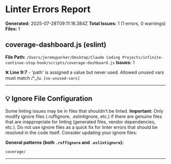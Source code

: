 # Linter Errors Report

**Generated:** 2025-07-28T09:11:16.384Z
**Total Issues:** 1 (1 errors, 0 warnings)
**Files:** 1

## coverage-dashboard.js (eslint)

**File Path:** `/Users/jeremyparker/Desktop/Claude Coding Projects/infinite-continue-stop-hook/scripts/coverage-dashboard.js`
**Issues:** 1

❌ **Line 9:7** - 'path' is assigned a value but never used. Allowed unused vars must match /^_/u. `[no-unused-vars]`

---

## 💡 Ignore File Configuration

Some linting issues may be in files that shouldn't be linted. **Important:** Only modify ignore files (.ruffignore, .eslintignore, etc.) if there are genuine files that are inappropriate for linting (generated files, vendor dependencies, etc.). Do not use ignore files as a quick fix for linter errors that should be resolved in the code itself. Consider updating your ignore files:

**General patterns (both `.ruffignore` and `.eslintignore`):**
```
coverage/
```

---

